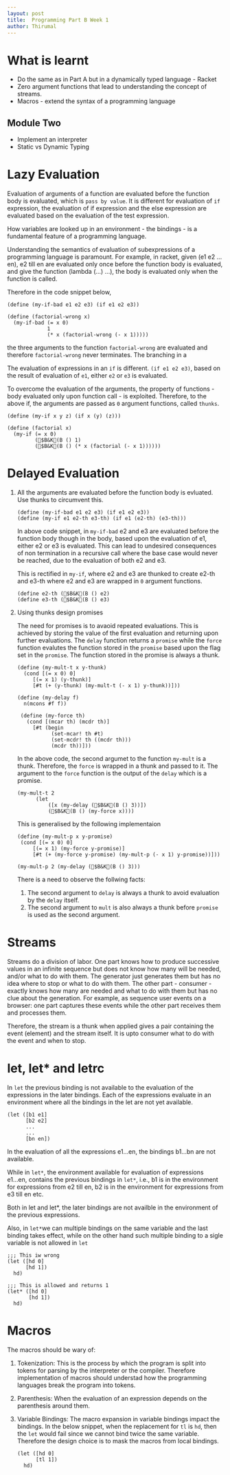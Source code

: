 ```yaml
---
layout: post
title:  Programming Part B Week 1
author: Thirumal
---
```



# What is learnt
- Do the same as in Part A but in a dynamically typed language -
  Racket
- Zero argument functions that lead to understanding the concept of
  streams.
- Macros - extend the syntax of a programming language


## Module Two
- Implement an interpreter
- Static vs Dynamic Typing

# Lazy Evaluation
Evaluation of arguments of a function are evaluated before the
function body is evaluated, which is `pass by value`.  It is different
for evaluation of `if` expression, the evaluation of if expression and
the else expression are evaluated based on the evaluation of the test
expression.

How variables are looked up in an environment - the bindings - is a
fundamental feature of a programming language.

Understanding the semantics of evaluation of subexpressions of a
programming language is paramount.  For example, in racket, given (e1
e2 ... en), e2 till en are evaluated only once before the function
body is evaluated, and give the function (lambda (...) ...), the body
is evaluated only when the function is called.

Therefore in the code snippet below,

```
(define (my-if-bad e1 e2 e3) (if e1 e2 e3))

(define (factorial-wrong x)
  (my-if-bad (= x 0)
             1
             (* x (factorial-wrong (- x 1)))))
```

the three arguments to the function `factorial-wrong` are evaluated
and therefore `factorial-wrong` never terminates.  The branching in a 

The evaluation of expressions in an `if` is different.  `(if e1 e2
e3)`, based on the result of evaluation of `e1`, either `e2` or `e3`
is evaluated.

To overcome the evaluation of the arguments, the property of
functions - body evaluated only upon function call - is exploited.
Therefore, to the above if, the arguments are passed as `0` argument
functions, called `thunks`.

```
(define (my-if x y z) (if x (y) (z)))

(define (factorial x)
  (my-if (= x 0)
         ($B&K(B () 1)
         ($B&K(B () (* x (factorial (- x 1))))))
```

# Delayed Evaluation

1. All the arguments are evaluated before the function body is
   evluated.  Use thunks to circumvent this.
   
   ```
   (define (my-if-bad e1 e2 e3) (if e1 e2 e3))
   (define (my-if e1 e2-th e3-th) (if e1 (e2-th) (e3-th)))
   ```
   
   In above code snippet, in `my-if-bad` e2 and e3 are evaluated
   before the function body though in the body, based upon the
   evaluation of e1, either e2 or e3 is evaluated.  This can lead to
   undesired consequences of non termination in a recursive call where
   the base case would never be reached, due to the evaluation of both
   e2 and e3.

   This is rectified in `my-if`, where e2 and e3 are thunked to create
   e2-th and e3-th where e2 and e3 are wrapped in `0` argument
   functions.
   
   ```
   (define e2-th ($B&K(B () e2)
   (define e3-th ($B&K(B () e3)
   ```
   
2. Using thunks design promises

   The need for promises is to avaoid repeated evaluations.  This is
   achieved by storing the value of the first evaluation and returning
   upon further evaluations.  The `delay` function returns a `promise`
   while the `force` function evalutes the function stored in the
   `promise` based upon the flag set in the `promise`.  The function
   stored in the promise is always a thunk.
   
   ```
   (define (my-mult-t x y-thunk)
     (cond [(= x 0) 0]
        [(= x 1) (y-thunk)]
        [#t (+ (y-thunk) (my-mult-t (- x 1) y-thunk))]))
		
   (define (my-delay f)
     n(mcons #f f))

	(define (my-force th)
	  (cond [(mcar th) (mcdr th)]
        [#t (begin
              (set-mcar! th #t)
              (set-mcdr! th ((mcdr th)))
              (mcdr th))]))
   ```
   
   In the above code, the second argumet to the function `my-mult` is
   a thunk. Therefore, the `force` is wrapped in a thunk and passed to
   it.  The argument to the `force` function is the output of the
   `delay` which is a promise.
   
   
   ```
   (my-mult-t 2
         (let
             ([x (my-delay ($B&K(B () 3))])
             ($B&K(B () (my-force x))))
   ```
   
   This is generalised by the following implementaion
   
   ```
   (define (my-mult-p x y-promise)
    (cond [(= x 0) 0]
        [(= x 1) (my-force y-promise)]
        [#t (+ (my-force y-promise) (my-mult-p (- x 1) y-promise))]))

   (my-mult-p 2 (my-delay ($B&K(B () 3)))

   ```
   
   There is a need to observe the follwing facts:
   
   1. The second argument to `delay` is always a thunk to avoid
      evaluation by the `delay` itself. 
   2. The second argument to `mult` is also always a thunk before
      `promise` is used as the second argument.
	  
# Streams
 Streams do a division of labor. One part knows how to produce
 successive values in an infinite sequence but does not know how many
 will be needed, and/or what to do with them.  The generator just
 generates them but has no idea where to stop or what to do with them.
 The other part - consumer - exactly knows how many are needed and
 what to do with them but has no clue about the generation.  For
 example, as sequence user events on a browser: one part captures
 these events while the other part receives them and processes them.

 Therefore, the stream is a thunk when applied gives a pair containing
 the event (element) and the stream itself.  It is upto consumer what
 to do with the event and when to stop.
 
 
# let, let* and letrc

In `let` the previous binding is not available to the evaluation of
the expressions in the later bindings.  Each of the expressions
evaluate in an environment where all the bindings in the let are not
yet available.

```
(let ([b1 e1]
      [b2 e2]
	  ...
	  ...
	  [bn en])

```

In the evaluation of all the expressions e1...en, the bindings b1...bn
are not available.


While in `let*`, the environment available for evaluation of
expressions e1...en, contains the previous bindings in `let*`, i.e.,
b1 is in the environment for expressions from e2 till en, b2 is in the
environment for expressions from e3 till en etc.

Both in let and let*, the later bindings are not availble in the
environment of the previous expressions.

Also, in `let*`we can multiple bindings on the same variable and the
last binding takes effect, while on the other hand such multiple
binding to a sigle variable is not allowed in `let`

```
;;; This iw wrong
(let ([hd 0]
      [hd 1])
  hd)

;;; This is allowed and returns 1
(let* ([hd 0]
       [hd 1])
  hd)
```

# Macros

The macros should be wary of:
1. Tokenization: This is the process by which the program is split
   into tokens for parsing by the interpreter or the compiler.
   Therefore implementation of macros should understad how the
   programming languages break the program into tokens.
   
2. Parenthesis: When the evaluation of an expression depends on the
   parenthesis around them.
   
3. Variable Bindings: The macro expansion in variable bindings impact
   the bindings.  In the below snippet, when the replacement for `tl`
   is `hd`, then the `let` would fail since we cannot bind twice the
   same variable.  Therefore the design choice is to mask the macros
   from local bindings.
   
   ```
   (let ([hd 0]
         [tl 1])
	 hd)
   ```




	



